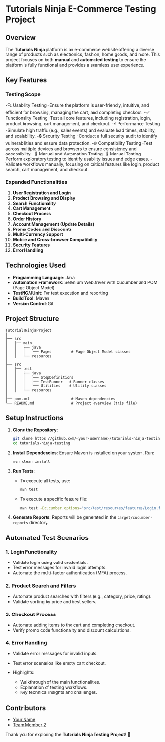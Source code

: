 # Tutorials Ninja E-Commerce Testing Project

## **Overview**
The **Tutorials Ninja** platform is an e-commerce website offering a diverse range of products such as electronics, fashion, home goods, and more. This project focuses on both **manual** and **automated testing** to ensure the platform is fully functional and provides a seamless user experience.

## **Key Features**

### **Testing Scope**
-🔍 Usability Testing
-Ensure the platform is user-friendly, intuitive, and efficient for browsing, managing the cart, and completing checkout.
-✅ Functionality Testing
-Test all core features, including registration, login, product browsing, cart management, and checkout.
-⚡ Performance Testing
-Simulate high traffic (e.g., sales events) and evaluate load times, stability, and scalability.
-🔒 Security Testing
-Conduct a full security audit to identify vulnerabilities and ensure data protection.
-🌐 Compatibility Testing
-Test across multiple devices and browsers to ensure consistency and accessibility.
-🤖 Manual and Automation Testing
-📝 Manual Testing
-Perform exploratory testing to identify usability issues and edge cases.
-Validate workflows manually, focusing on critical features like login, product search, cart management, and checkout.


### **Expanded Functionalities**
1. **User Registration and Login**
2. **Product Browsing and Display**
3. **Search Functionality**
4. **Cart Management**
5. **Checkout Process**
6. **Order History**
7. **Account Management (Update Details)**
8. **Promo Codes and Discounts**
9. **Multi-Currency Support**
10. **Mobile and Cross-browser Compatibility**
11. **Security Features**
12. **Error Handling**

## **Technologies Used**
- **Programming Language**: Java
- **Automation Framework**: Selenium WebDriver with Cucumber and POM (Page Object Model)
- **TestNG/JUnit**: For test execution and reporting
- **Build Tool**: Maven
- **Version Control**: Git

## **Project Structure**
```
TutorialsNinjaProject
│
├── src
│   ├── main
│   │   ├── java
│   │   │   └── Pages         # Page Object Model classes
│   │   └── resources
│
├── src
│   ├── test
│   │   ├── java
│   │   │   ├── StepDefinitions
│   │   │   ├── TestRunner   # Runner classes
│   │   │   └── Utilities    # Utility classes
│   │   └── resources
│
├── pom.xml                   # Maven dependencies
└── README.md                 # Project overview (this file)
```

## **Setup Instructions**

1. **Clone the Repository**:
   ```bash
   git clone https://github.com/<your-username>/tutorials-ninja-testing.git
   cd tutorials-ninja-testing
   ```

2. **Install Dependencies**:
   Ensure Maven is installed on your system. Run:
   ```bash
   mvn clean install
   ```

3. **Run Tests**:
   - To execute all tests, use:
     ```bash
     mvn test
     ```
   - To execute a specific feature file:
     ```bash
     mvn test -Dcucumber.options="src/test/resources/features/Login.feature"
     ```

4. **Generate Reports**:
   Reports will be generated in the `target/cucumber-reports` directory.

## **Automated Test Scenarios**

### **1. Login Functionality**
- Validate login using valid credentials.
- Test error messages for invalid login attempts.
- Automate the multi-factor authentication (MFA) process.

### **2. Product Search and Filters**
- Automate product searches with filters (e.g., category, price, rating).
- Validate sorting by price and best sellers.

### **3. Checkout Process**
- Automate adding items to the cart and completing checkout.
- Verify promo code functionality and discount calculations.

### **4. Error Handling**
- Validate error messages for invalid inputs.
- Test error scenarios like empty cart checkout.

- Highlights:
  - Walkthrough of the main functionalities.
  - Explanation of testing workflows.
  - Key technical insights and challenges.

## **Contributors**
- [Your Name](https://github.com/Shubham-089>)
- [Team Member 2](https://github.com/7989292662>)



Thank you for exploring the **Tutorials Ninja Testing Project**! 🚀
